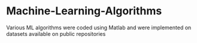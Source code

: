 # Machine-Learning-Algorithms
Various ML algorithms were coded using Matlab and were implemented on datasets available on public repositories
